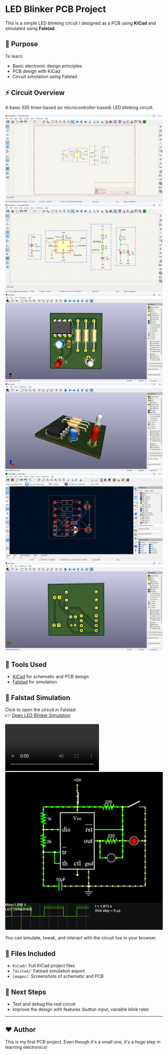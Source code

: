 # LED Blinker PCB Project

This is a simple LED blinking circuit I designed as a PCB using **KiCad** and simulated using **Falstad**.

## 🧠 Purpose
To learn:
- Basic electronic design principles
- PCB design with KiCad
- Circuit simulation using Falstad

## ⚡ Circuit Overview
A basic 555 timer-based (or microcontroller-based) LED blinking circuit.

![Schematic](KiCad/schematic.png)
![Schematic](KiCad/schematic_zoom.png)
![PCB Layout](KiCad/pcb_render.png)
![PCB Layout](KiCad/pcb_render_3D.png)
![PCB Layout](KiCad/pcb_routing.png)
![PCB Layout](KiCad/pcb_render_back.png)

## 🧰 Tools Used
- [KiCad](https://www.kicad.org/) for schematic and PCB design
- [Falstad](https://www.falstad.com/circuit/) for simulation

## 🔗 Falstad Simulation
Click to open the circuit in Falstad:  
👉 [Open LED Blinker Simulation](https://tinyurl.com/ymw78zgp)

![Simulation](falstad/circuit_simulation.mp4)
![Design](falstad/circuit_design.png)

You can simulate, tweak, and interact with the circuit live in your browser.

## 📂 Files Included
- `KiCad/`: Full KiCad project files
- `falstad/`: Falstad simulation export
- `images/`: Screenshots of schematic and PCB
  
## 🏁 Next Steps
- Test and debug the real circuit
- Improve the design with features (button input, variable blink rate)

---

## ❤️ Author
This is my first PCB project. Even though it's a small one, it's a huge step in learning electronics!

